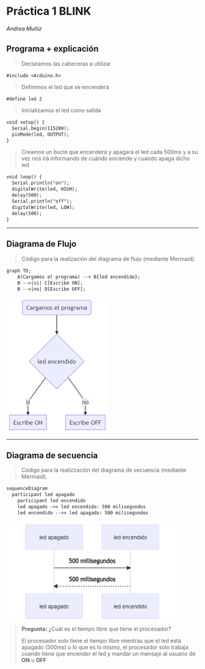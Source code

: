 # Práctica 1 BLINK
###### Andrea Muñiz
<p></p>

## Programa + explicación

> Declaramos las cabeceras a utilizar

```
#include <Arduino.h>
```

> Definimos el led que se encenderá

```
#define led 2
```

> Inicializamos el led como salida

```
void setup() {
  Serial.begin(115200);
  pinMode(led, OUTPUT);
}
```

> Creamos un bucle que encenderá y apagará el led cada 500ms y a su vez nos irá informando de cuándo enciende y cuándo apaga dicho led

```
void loop() {
  Serial.println("on");
  digitalWrite(led, HIGH);
  delay(500);
  Serial.println("off");
  digitalWrite(led, LOW);
  delay(500);
}
```
***

## Diagrama de Flujo
> Código para la realización del diagrama de flujo (mediante Mermaid).

```
graph TD;
    A(Cargamos el programa) --> B{led encendido};
    B -->|si| C[Escribe ON];
    B -->|no| D[Escribe OFF];
```
![Diagrama de flujo](diagrama_flujo1.png)

***

## Diagrama de secuencia

> Código para la realizzación del diagrama de secuencia (mediante Mermaid).

```
sequenceDiagram
  participant led apagado
	participant led encendido
	led apagado ->> led encendido: 500 milisegundos
	led encendido -->> led apagado: 500 milisegundos
```
![Diagrama de secuencia](diagrama_secuencia1.png)

> __Pregunta:__ ¿Cuál es el tiempo libre que tiene el procesador?<p></p>
El procesador solo tiene el tiempo libre mientras que el led está apagado (500ms) o lo que es lo mismo, el procesador solo trabaja cuando tiene que encender el led y mandar un mensaje al usuario de __ON__ u __OFF__